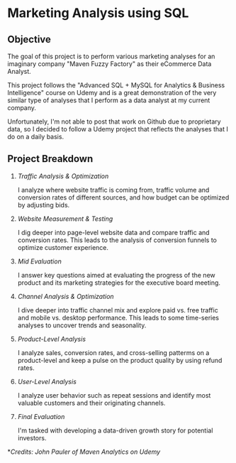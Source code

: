 # Marketing Analysis using SQL


## Objective

The goal of this project is to perform various marketing analyses for an imaginary company "Maven Fuzzy Factory" as their eCommerce Data Analyst. 

This project follows the "Advanced SQL + MySQL for Analytics & Business Intelligence" course on Udemy and is a great demonstration of the very similar type of analyses that I perform as a data analyst at my current company. 

Unfortunately, I'm not able to post that work on Github due to proprietary data, so I decided to follow a Udemy project that reflects the analyses that I do on a daily basis. 


## Project Breakdown

1. *Traffic Analysis & Optimization*

    I analyze where website traffic is coming from, traffic volume and conversion rates of different sources, and how budget can be optimized by adjusting bids.

2. *Website Measurement & Testing*

    I dig deeper into page-level website data and compare traffic and conversion rates. This leads to the analysis of conversion funnels to optimize customer experience.
    
3. *Mid Evaluation*
    
    I answer key questions aimed at evaluating the progress of the new product and its marketing strategies for the executive board meeting.
    
4. *Channel Analysis & Optimization*

    I dive deeper into traffic channel mix and explore paid vs. free traffic and mobile vs. desktop performance. This leads to some time-series analyses to uncover trends and
    seasonality.
    
5. *Product-Level Analysis*
    
    I analyze sales, conversion rates, and cross-selling patterms on a product-level and keep a pulse on the product quality by using refund rates.
    
6. *User-Level Analysis*

    I analyze user behavior such as repeat sessions and identify most valuable customers and their originating channels.
    
7. *Final Evaluation*

    I'm tasked with developing a data-driven growth story for potential investors.
    
    

**Credits: John Pauler of Maven Analytics on Udemy*
